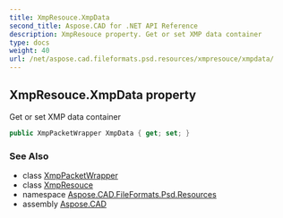 ```yaml
---
title: XmpResouce.XmpData
second_title: Aspose.CAD for .NET API Reference
description: XmpResouce property. Get or set XMP data container
type: docs
weight: 40
url: /net/aspose.cad.fileformats.psd.resources/xmpresouce/xmpdata/
---
```

## XmpResouce.XmpData property

Get or set XMP data container

```csharp
public XmpPacketWrapper XmpData { get; set; }
```

### See Also

* class [XmpPacketWrapper](../../../aspose.cad.xmp/xmppacketwrapper/)
* class [XmpResouce](../)
* namespace [Aspose.CAD.FileFormats.Psd.Resources](../../xmpresouce/)
* assembly [Aspose.CAD](../../../)


